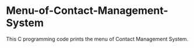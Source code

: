 # Menu-of-Contact-Management-System
This C programming code prints the menu of Contact Management System.
